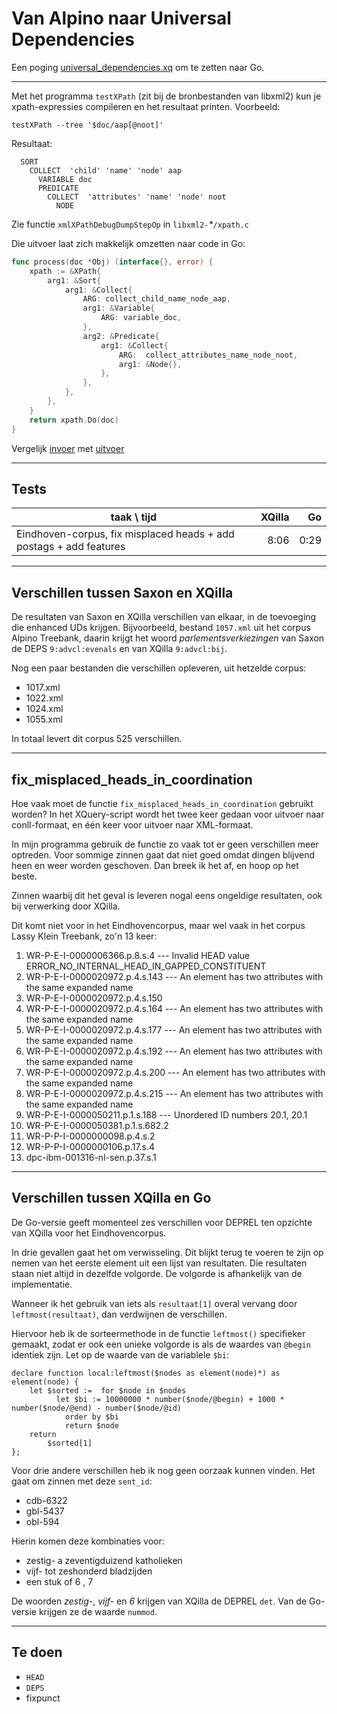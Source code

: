 # Van Alpino naar Universal Dependencies

Een poging
[universal_dependencies.xq](https://github.com/gossebouma/lassy2ud) om
te zetten naar Go.

----

Met het programma `testXPath` (zit bij de bronbestanden van libxml2) kun je xpath-expressies compileren en
het resultaat printen. Voorbeeld:

```
testXPath --tree '$doc/aap[@noot]'
```

Resultaat:

```
  SORT
    COLLECT  'child' 'name' 'node' aap
      VARIABLE doc
      PREDICATE
        COLLECT  'attributes' 'name' 'node' noot
          NODE
```

Zie functie `xmlXPathDebugDumpStepOp` in `libxml2-`_*_`/xpath.c`

Die uitvoer laat zich makkelijk omzetten naar code in Go:

```go
func process(doc *Obj) (interface{}, error) {
    xpath := &XPath{
        arg1: &Sort{
            arg1: &Collect{
                ARG: collect_child_name_node_aap,
                arg1: &Variable{
                    ARG: variable_doc,
                },
                arg2: &Predicate{
                    arg1: &Collect{
                        ARG:  collect_attributes_name_node_noot,
                        arg1: &Node{},
                    },
                },
            },
        },
    }
    return xpath.Do(doc)
}
```

Vergelijk
[invoer](https://github.com/pebbe/unidep/blob/master/auxiliary-in.go)
met
[uitvoer](https://github.com/pebbe/unidep/blob/master/auxiliary.go)



----

## Tests

taak \ tijd | XQilla | Go
------- | ------:| -----:
Eindhoven-corpus, fix misplaced heads + add postags + add features | 8:06 | 0:29

----

## Verschillen tussen Saxon en XQilla

De resultaten van Saxon en XQilla verschillen van elkaar, in de
toevoeging die enhanced UDs krijgen. Bijvoorbeeld, bestand
`1057.xml` uit het corpus Alpino Treebank, daarin krijgt het woord
*parlementsverkiezingen* van Saxon de DEPS `9:advcl:evenals` en van XQilla
`9:advcl:bij`. 

Nog een paar bestanden die verschillen opleveren, uit hetzelde corpus:

 * 1017.xml
 * 1022.xml
 * 1024.xml
 * 1055.xml

In totaal levert dit corpus 525 verschillen.

----

## fix\_misplaced\_heads\_in\_coordination

Hoe vaak moet de functie `fix_misplaced_heads_in_coordination`
gebruikt worden? In het XQuery-script wordt het twee keer gedaan voor
uitvoer naar conll-formaat, en één keer voor uitvoer naar XML-formaat.

In mijn programma gebruik de functie zo vaak tot er geen verschillen
meer optreden. Voor sommige zinnen gaat dat niet goed omdat dingen
blijvend heen en weer worden geschoven. Dan breek ik het af, en hoop
op het beste.

Zinnen waarbij dit het geval is leveren nogal eens ongeldige
resultaten, ook bij verwerking door XQilla.

Dit komt niet voor in het Eindhovencorpus, maar wel vaak in het corpus
Lassy Klein Treebank, zo'n 13 keer:

 1. WR-P-E-I-0000006366.p.8.s.4 --- Invalid HEAD value ERROR\_NO\_INTERNAL\_HEAD\_IN\_GAPPED\_CONSTITUENT
 1. WR-P-E-I-0000020972.p.4.s.143 --- An element has two attributes with the same expanded name
 1. WR-P-E-I-0000020972.p.4.s.150
 1. WR-P-E-I-0000020972.p.4.s.164 --- An element has two attributes with the same expanded name
 1. WR-P-E-I-0000020972.p.4.s.177 --- An element has two attributes with the same expanded name
 1. WR-P-E-I-0000020972.p.4.s.192 --- An element has two attributes with the same expanded name
 1. WR-P-E-I-0000020972.p.4.s.200 --- An element has two attributes with the same expanded name
 1. WR-P-E-I-0000020972.p.4.s.215 --- An element has two attributes with the same expanded name
 1. WR-P-E-I-0000050211.p.1.s.188 --- Unordered ID numbers 20.1, 20.1
 1. WR-P-E-I-0000050381.p.1.s.682.2
 1. WR-P-P-I-0000000098.p.4.s.2
 1. WR-P-P-I-0000000106.p.17.s.4
 1. dpc-ibm-001316-nl-sen.p.37.s.1

----

## Verschillen tussen XQilla en Go

De Go-versie geeft momenteel zes verschillen voor DEPREL ten opzichte van XQilla
voor het Eindhovencorpus.

In drie gevallen gaat het om verwisseling. Dit blijkt terug te voeren
te zijn op nemen van het eerste element uit een lijst van resultaten.
Die resultaten staan niet altijd in dezelfde volgorde. De volgorde is
afhankelijk van de implementatie.

Wanneer ik het gebruik van iets als `resultaat[1]` overal vervang door
`leftmost(resultaat)`, dan verdwijnen de verschillen.

Hiervoor heb ik de sorteermethode in de functie `leftmost()`
specifieker gemaakt, zodat er ook een unieke volgorde is als de
waardes van `@begin` identiek zijn. Let op de waarde van de variablele `$bi`:

```
declare function local:leftmost($nodes as element(node)*) as element(node) {
	let $sorted :=	for $node in $nodes
		  let $bi := 10000000 * number($node/@begin) + 1000 * number($node/@end) - number($node/@id)
			order by $bi
			return $node
	return
	    $sorted[1]
};
```

Voor drie andere verschillen heb ik nog geen oorzaak kunnen vinden.
Het gaat om zinnen met deze `sent_id`:

 * cdb-6322
 * gbl-5437
 * obl-594
 
Hierin komen deze kombinaties voor:

 * zestig- a zeventigduizend katholieken
 * vijf- tot zeshonderd bladzijden
 * een stuk of 6 , 7

De woorden *zestig-*, *vijf-* en *6* krijgen van XQilla de DEPREL
`det`. Van de Go-versie krijgen ze de waarde `nummod`.

----

## Te doen

 * `HEAD`
 * `DEPS`
 * fixpunct
